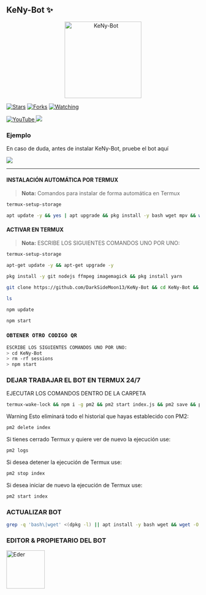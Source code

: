 ## KeNy-Bot ✨

<p align="center">
<img src="https://imgur.com/9PUeonC.jpg" alt="KeNy-Bot" width="200"/>
</p>

<a href="https://github.com/DarkSideMoon13/KeNy-Bot"><img title="Stars" src="https://img.shields.io/github/stars/DarkSideMoon13/KeNy-Bot?color=ff4500&style=flat-square" /></a>
<a href="https://github.com/DarkSideMoon13/KeNy-Bot/network/members"><img title="Forks" src="https://img.shields.io/github/forks/DarkSideMoon13/KeNy-Bot?color=ff4500&style=flat-square" /></a>
<a href="https://github.com/DarkSideMoon13/KeNy-Bot/watchers"><img title="Watching" src="https://img.shields.io/github/watchers/DarkSideMoon13/KeNy-Bot?label=watchers&color=ff4500&style=flat-square" /></a> <br>


<a href="https://www.youtube.com/">
<img src="https://img.shields.io/badge/YouTube-FF0000?style=for-the-badge&logo=youtube&logoColor=white" alt="YouTube">
</a>
<a href="https://instagram.com/jezhuzarrs">
<img src="https://img.shields.io/badge/Instagram-E4405F?style=for-the-badge&logo=instagram&logoColor=white">
</a>

### Ejemplo 
En caso de duda, antes de instalar KeNy-Bot, pruebe el bot aquí

<a href="https://chat.whatsapp.com/HGxtrIkJTWi1bWMR64qDSz">
  <img src="https://img.shields.io/badge/KeNy-Bot-0a0a0a?style=for-the-badge&logo=whatsapp&logoColor=white">
</a>

***
#### INSTALACIÓN AUTOMÁTICA POR TERMUX
> **Nota:** Comandos para instalar de forma automática en Termux  
```bash
termux-setup-storage
```
```bash
apt update -y && yes | apt upgrade && pkg install -y bash wget mpv && wget -O - https://raw.githubusercontent.com/DarkSideMoon13/KeNy-Bot/master/update.sh | bash
```

#### ACTIVAR EN TERMUX
> **Nota:** ESCRIBE LOS SIGUIENTES COMANDOS UNO POR UNO:
```bash
termux-setup-storage
```

```bash
apt-get update -y && apt-get upgrade -y
```

```bash
pkg install -y git nodejs ffmpeg imagemagick && pkg install yarn
```

```bash
git clone https://github.com/DarkSideMoon13/KeNy-Bot && cd KeNy-Bot && yarn install && npm install
```

```bash
ls
```
```bash
npm update
```

```bash
npm start
```

### `OBTENER OTRO CODIGO QR`
```bash
ESCRIBE LOS SIGUIENTES COMANDOS UNO POR UNO:
> cd KeNy-Bot
> rm -rf sessions
> npm start
```

### DEJAR TRABAJAR EL BOT EN TERMUX 24/7
EJECUTAR LOS COMANDOS DENTRO DE LA CARPETA
```bash
termux-wake-lock && npm i -g pm2 && pm2 start index.js && pm2 save && pm2 logs 
```
Warning Esto eliminará todo el historial que hayas establecido con PM2:
```bash
pm2 delete index 
```
Si tienes cerrado Termux y quiere ver de nuevo la ejecución use:
```bash
pm2 logs 
```
Si desea detener la ejecución de Termux use:
```bash
pm2 stop index
```
Si desea iniciar de nuevo la ejecución de Termux use:
```bash
pm2 start index
```

### ACTUALIZAR BOT
```bash
grep -q 'bash\|wget' <(dpkg -l) || apt install -y bash wget && wget -O - https://raw.githubusercontent.com/DarkSideMoon13/KeNy-Bot/master/update.sh | bash 
```


### EDITOR & PROPIETARIO DEL BOT
<a href="https://github.com/DarkSideMoon13"><img src="https://github.com/DarkSideMoon13.png" width="100" height="100" alt="Eder"/></a>


<!-- markdownlint-restore -->
<!-- prettier-ignore-end -->

<!-- ALL-CONTRIBUTORS-LIST:END -->

